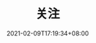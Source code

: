 ---
title: "关注"
date: 2021-02-09T17:19:34+08:00
draft: false
format: page
## &#xe1e2;
themeColor: "#1e88e5"
## <i class="mdui-icon material-icons">turned_in</i>
## <i class="mdui-icon material-icons">&#xe8e6;</i>
coverIcon: "turned_in"
coverImage: https://cdn.jsdelivr.net/gh/niqingyang/blog-static@main/images/2021/04/20210410225435-headerbg_links.jpeg
## 链接配置文件名称
linksConfig: "follows"
## 禁止评论
comment: false
---